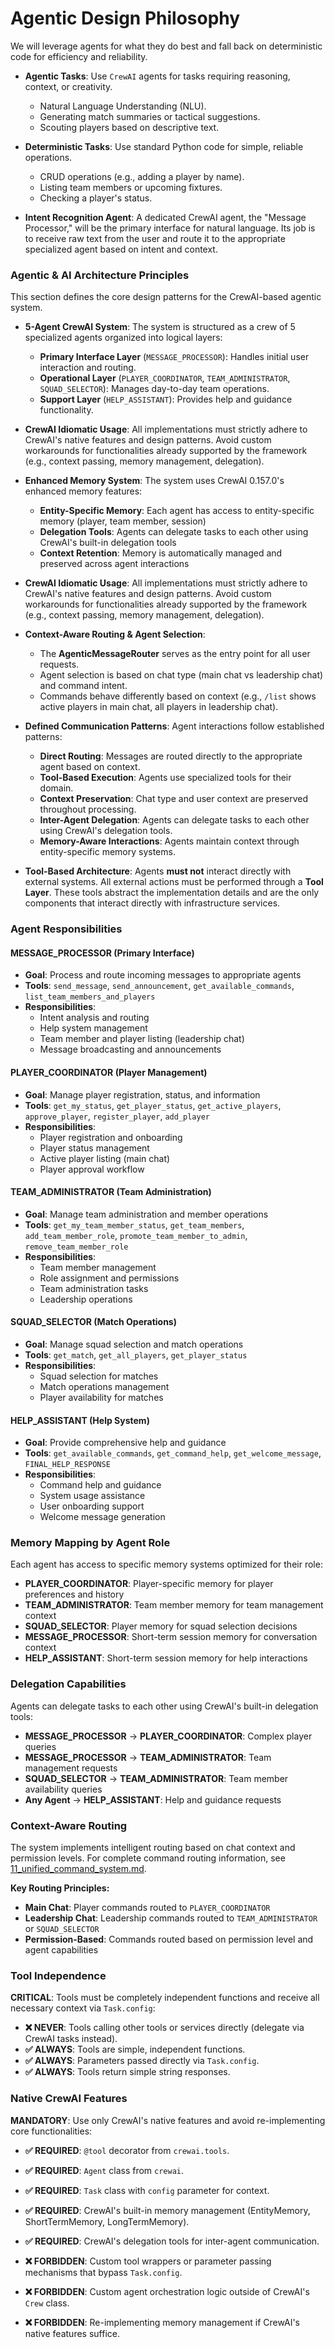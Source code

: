 # Agentic Design Philosophy

We will leverage agents for what they do best and fall back on deterministic code for efficiency and reliability.

- **Agentic Tasks**: Use `CrewAI` agents for tasks requiring reasoning, context, or creativity.
  - Natural Language Understanding (NLU).
  - Generating match summaries or tactical suggestions.
  - Scouting players based on descriptive text.

- **Deterministic Tasks**: Use standard Python code for simple, reliable operations.
  - CRUD operations (e.g., adding a player by name).
  - Listing team members or upcoming fixtures.
  - Checking a player's status.

- **Intent Recognition Agent**: A dedicated CrewAI agent, the "Message Processor," will be the primary interface for natural language. Its job is to receive raw text from the user and route it to the appropriate specialized agent based on intent and context.

### Agentic & AI Architecture Principles

This section defines the core design patterns for the CrewAI-based agentic system.

- **5-Agent CrewAI System**: The system is structured as a crew of 5 specialized agents organized into logical layers:
    - **Primary Interface Layer** (`MESSAGE_PROCESSOR`): Handles initial user interaction and routing.
    - **Operational Layer** (`PLAYER_COORDINATOR`, `TEAM_ADMINISTRATOR`, `SQUAD_SELECTOR`): Manages day-to-day team operations.
    - **Support Layer** (`HELP_ASSISTANT`): Provides help and guidance functionality.

- **CrewAI Idiomatic Usage**: All implementations must strictly adhere to CrewAI's native features and design patterns. Avoid custom workarounds for functionalities already supported by the framework (e.g., context passing, memory management, delegation).

- **Enhanced Memory System**: The system uses CrewAI 0.157.0's enhanced memory features:
  - **Entity-Specific Memory**: Each agent has access to entity-specific memory (player, team member, session)
  - **Delegation Tools**: Agents can delegate tasks to each other using CrewAI's built-in delegation tools
  - **Context Retention**: Memory is automatically managed and preserved across agent interactions

- **CrewAI Idiomatic Usage**: All implementations must strictly adhere to CrewAI's native features and design patterns. Avoid custom workarounds for functionalities already supported by the framework (e.g., context passing, memory management, delegation).

- **Context-Aware Routing & Agent Selection**:
    - The **AgenticMessageRouter** serves as the entry point for all user requests.
    - Agent selection is based on chat type (main chat vs leadership chat) and command intent.
    - Commands behave differently based on context (e.g., `/list` shows active players in main chat, all players in leadership chat).

- **Defined Communication Patterns**: Agent interactions follow established patterns:
    - **Direct Routing**: Messages are routed directly to the appropriate agent based on context.
    - **Tool-Based Execution**: Agents use specialized tools for their domain.
    - **Context Preservation**: Chat type and user context are preserved throughout processing.
    - **Inter-Agent Delegation**: Agents can delegate tasks to each other using CrewAI's delegation tools.
    - **Memory-Aware Interactions**: Agents maintain context through entity-specific memory systems.

- **Tool-Based Architecture**: Agents **must not** interact directly with external systems. All external actions must be performed through a **Tool Layer**. These tools abstract the implementation details and are the only components that interact directly with infrastructure services.

### Agent Responsibilities

#### **MESSAGE_PROCESSOR** (Primary Interface)
- **Goal**: Process and route incoming messages to appropriate agents
- **Tools**: `send_message`, `send_announcement`, `get_available_commands`, `list_team_members_and_players`
- **Responsibilities**:
  - Intent analysis and routing
  - Help system management
  - Team member and player listing (leadership chat)
  - Message broadcasting and announcements

#### **PLAYER_COORDINATOR** (Player Management)
- **Goal**: Manage player registration, status, and information
- **Tools**: `get_my_status`, `get_player_status`, `get_active_players`, `approve_player`, `register_player`, `add_player`
- **Responsibilities**:
  - Player registration and onboarding
  - Player status management
  - Active player listing (main chat)
  - Player approval workflow

#### **TEAM_ADMINISTRATOR** (Team Administration)
- **Goal**: Manage team administration and member operations
- **Tools**: `get_my_team_member_status`, `get_team_members`, `add_team_member_role`, `promote_team_member_to_admin`, `remove_team_member_role`
- **Responsibilities**:
  - Team member management
  - Role assignment and permissions
  - Team administration tasks
  - Leadership operations

#### **SQUAD_SELECTOR** (Match Operations)
- **Goal**: Manage squad selection and match operations
- **Tools**: `get_match`, `get_all_players`, `get_player_status`
- **Responsibilities**:
  - Squad selection for matches
  - Match operations management
  - Player availability for matches

#### **HELP_ASSISTANT** (Help System)
- **Goal**: Provide comprehensive help and guidance
- **Tools**: `get_available_commands`, `get_command_help`, `get_welcome_message`, `FINAL_HELP_RESPONSE`
- **Responsibilities**:
  - Command help and guidance
  - System usage assistance
  - User onboarding support
  - Welcome message generation

### Memory Mapping by Agent Role

Each agent has access to specific memory systems optimized for their role:

- **PLAYER_COORDINATOR**: Player-specific memory for player preferences and history
- **TEAM_ADMINISTRATOR**: Team member memory for team management context
- **SQUAD_SELECTOR**: Player memory for squad selection decisions
- **MESSAGE_PROCESSOR**: Short-term session memory for conversation context
- **HELP_ASSISTANT**: Short-term session memory for help interactions

### Delegation Capabilities

Agents can delegate tasks to each other using CrewAI's built-in delegation tools:

- **MESSAGE_PROCESSOR** → **PLAYER_COORDINATOR**: Complex player queries
- **MESSAGE_PROCESSOR** → **TEAM_ADMINISTRATOR**: Team management requests
- **SQUAD_SELECTOR** → **TEAM_ADMINISTRATOR**: Team member availability queries
- **Any Agent** → **HELP_ASSISTANT**: Help and guidance requests

### Context-Aware Routing

The system implements intelligent routing based on chat context and permission levels. For complete command routing information, see [11_unified_command_system.md](11_unified_command_system.md).

**Key Routing Principles:**
- **Main Chat**: Player commands routed to `PLAYER_COORDINATOR`
- **Leadership Chat**: Leadership commands routed to `TEAM_ADMINISTRATOR` or `SQUAD_SELECTOR`
- **Permission-Based**: Commands routed based on permission level and agent capabilities

### Tool Independence

**CRITICAL**: Tools must be completely independent functions and receive all necessary context via `Task.config`:

- **❌ NEVER**: Tools calling other tools or services directly (delegate via CrewAI tasks instead).
- **✅ ALWAYS**: Tools are simple, independent functions.
- **✅ ALWAYS**: Parameters passed directly via `Task.config`.
- **✅ ALWAYS**: Tools return simple string responses.

### Native CrewAI Features

**MANDATORY**: Use only CrewAI's native features and avoid re-implementing core functionalities:

- **✅ REQUIRED**: `@tool` decorator from `crewai.tools`.
- **✅ REQUIRED**: `Agent` class from `crewai`.
- **✅ REQUIRED**: `Task` class with `config` parameter for context.

- **✅ REQUIRED**: CrewAI's built-in memory management (EntityMemory, ShortTermMemory, LongTermMemory).
- **✅ REQUIRED**: CrewAI's delegation tools for inter-agent communication.

- **❌ FORBIDDEN**: Custom tool wrappers or parameter passing mechanisms that bypass `Task.config`.
- **❌ FORBIDDEN**: Custom agent orchestration logic outside of CrewAI's `Crew` class.
- **❌ FORBIDDEN**: Re-implementing memory management if CrewAI's native features suffice.